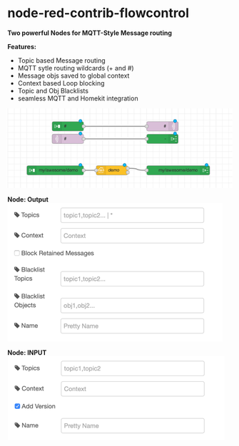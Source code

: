 # node-red-contrib-flowcontrol
**Two powerful Nodes for MQTT-Style Message routing**

**Features:**
* Topic based Message routing
* MQTT sytle routing wildcards (+ and #)
* Message objs saved to global context
* Context based Loop blocking
* Topic and Obj Blacklists
* seamless MQTT and Homekit integration

<img src="img/a.png"/>

**Node: Output**
<img src="img/c.png"/>

**Node: INPUT**
<img src="img/b.png"/>